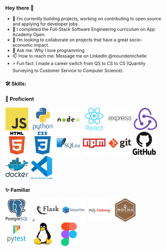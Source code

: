 ### Hey there 👋

<!--
**michellemounde/michellemounde** is a ✨ _special_ ✨ repository because its `README.md` (this file) appears on your GitHub profile.

Here are some ideas to get you started:
-->

- 🔭 I’m currently building projects, working on contributing to open source and applying for developer jobs.
- 🌱 I completed the Full-Stack Software Engineering curriculum on App Academy Open.
- 👯 I’m looking to collaborate on projects that have a great socio-economic impact.
- 💬 Ask me: Why I love programming
- 📫 How to reach me: Message me on LinkedIn @moundemichelle
- ⚡ Fun fact: I made a career switch from QS to CS to CS (Quantity Surveying to Customer Service to Computer Science).

### :hammer_and_wrench: Skills:
### :star2: Proficient
<link rel="stylesheet" href="https://cdn.jsdelivr.net/gh/devicons/devicon@v2.15.1/devicon.min.css">
<div>
  <img src="https://github.com/devicons/devicon/blob/master/icons/javascript/javascript-original.svg"
       title="JavaScript" alt="JavaScript" width="75" height="75"/>&nbsp;
  <img src="https://github.com/devicons/devicon/blob/master/icons/python/python-original-wordmark.svg"
       title="Python" alt="Python" width="75" height="75"/>&nbsp;
  <img src="https://github.com/devicons/devicon/blob/master/icons/nodejs/nodejs-original-wordmark.svg"
       title="NodeJS" alt="NodeJS" width="75" height="75"/>&nbsp;
  <img src="https://github.com/devicons/devicon/blob/master/icons/react/react-original-wordmark.svg"
       title="React" alt="React" width="75" height="75"/>&nbsp;
  <img src="https://github.com/devicons/devicon/blob/master/icons/express/express-original-wordmark.svg"
       title="ExpressJS" alt="Express" width="75" height="75"/>&nbsp;
  <img src="https://github.com/devicons/devicon/blob/master/icons/redux/redux-original.svg"
       title="Redux" alt="Redux " width="75" height="75"/>&nbsp;
  <img src="https://github.com/devicons/devicon/blob/master/icons/html5/html5-original-wordmark.svg"
       title="HTML5" alt="HTML" width="75" height="75"/>&nbsp;
  <img src="https://github.com/devicons/devicon/blob/master/icons/css3/css3-plain-wordmark.svg" 
       title="CSS3" alt="CSS" width="75" height="75"/>&nbsp;
  <img src="https://github.com/devicons/devicon/blob/master/icons/sqlite/sqlite-original-wordmark.svg" 
       title="SQLite" alt="SQLite" width="75" height="75"/>&nbsp;
  <img src="https://github.com/devicons/devicon/blob/master/icons/npm/npm-original-wordmark.svg"
       title="NPM" alt="NPM " width="75" height="75"/>&nbsp;
  <img src="https://github.com/devicons/devicon/blob/master/icons/git/git-original-wordmark.svg"
       title="Git" **alt="Git" width="75" height="75"/>
  <img src="https://github.com/devicons/devicon/blob/master/icons/github/github-original-wordmark.svg"
       title="Github" **alt="Github" width="75" height="75"/>
  <img src="https://github.com/devicons/devicon/blob/master/icons/docker/docker-original-wordmark.svg"
       title="Docker" **alt="Docker" width="75" height="75"/>
  <img src="https://github.com/devicons/devicon/blob/master/icons/vscode/vscode-original-wordmark.svg"
       title="Visual Studio Code" **alt="Visual Studio Code" width="75" height="75"/>
</div>

### :sparkles: Familiar
<div>
  <img src="https://github.com/devicons/devicon/blob/master/icons/postgresql/postgresql-original-wordmark.svg" 
       title="PostgreSQL" alt="PostgreSQL" width="75" height="75"/>&nbsp;
  <i class="devicon-flask-original-wordmark" title="Flask" alt="Flask" width="75" height="75"/>&nbsp;></i>
  <img src="https://github.com/devicons/devicon/blob/master/icons/flask/flask-original-wordmark.svg" 
       title="Flask" alt="Flask" width="75" height="75"/>&nbsp;
  <img src="https://github.com/devicons/devicon/blob/master/icons/sequelize/sequelize-original-wordmark.svg" 
       title="Sequelize" alt="Sequelize" width="75" height="75"/>&nbsp;
  <img src="https://github.com/devicons/devicon/blob/master/icons/sqlalchemy/sqlalchemy-original-wordmark.svg" 
       title="SQLAlchemy" alt="SQLAlchemy" width="75" height="75"/>&nbsp;
  <img src="https://github.com/devicons/devicon/blob/master/icons/mocha/mocha-plain.svg" 
       title="Mocha" alt="Mocha" width="75" height="75"/>&nbsp;
  <img src="https://github.com/devicons/devicon/blob/master/icons/pytest/pytest-original-wordmark.svg" 
       title="Pytest" alt="Pytest" width="75" height="75"/>&nbsp;
  <img src="https://github.com/devicons/devicon/blob/master/icons/linux/linux-original.svg" 
       title="Linux" alt="Linux" width="75" height="75"/>&nbsp;
  <img src="https://github.com/devicons/devicon/blob/master/icons/figma/figma-original.svg" 
       title="Figma" alt="Figma" width="75" height="75"/>&nbsp;
</div>
